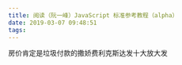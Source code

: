 ```yaml
---
title: 阅读（阮一峰）JavaScript 标准参考教程（alpha）
date: 2019-03-07 09:48:51
tags:
---
```


房价肯定是垃圾付款的撒娇费利克斯达发十大放大发 